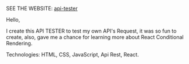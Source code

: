 SEE THE WEBSITE: [api-tester](https://api-tester-b9e21.web.app/)

Hello,

I create this API TESTER to test my own API's Request, it was so fun to create, also, gave me a chance for learning more about React Conditional Rendering.

Technologies: HTML, CSS, JavaScript, Api Rest, React.


